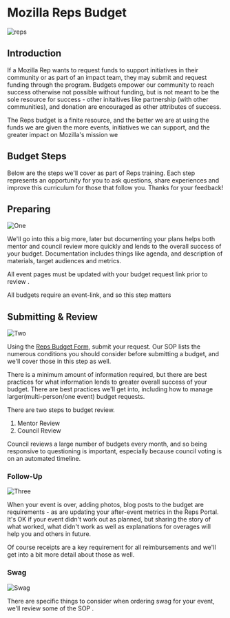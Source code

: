 # Mozilla Reps Budget 

![reps](http://tiptoes.ca/wp-content/uploads/2015/01/15478932398_4c929a0f8d_z.jpg)

## Introduction

If a Mozilla Rep wants to request funds to support initiatives in their community or as part of an impact team, they may submit and request funding through the program.  Budgets empower our community to reach success otherwise not possible without funding, but is not meant to be the sole resource for success - other initaitives like partnership (with other communities), and donation are encouraged as other attributes of success.

The Reps budget is a finite resource, and the better we are at using the funds we are given the more events, initiatives we can support, and the greater impact on Mozilla's mission we 

## Budget Steps

Below are the steps we'll cover as part of Reps training.  Each step represents an opportunity for you to ask questions, share experiences and improve this curriculum for those that follow you.  Thanks for your feedback!

## Preparing
![One](http://tiptoes.ca/wp-content/uploads/2015/02/2893549851_ef5121f78b_m.jpg)

We'll go into this a big more, later but documenting your plans helps both mentor and council review more quickly and lends to the overall success of your budget. Documentation includes things like agenda, and description of materials, target audiences and metrics. 

All event pages must be updated with your budget request link prior to review .

All budgets require an event-link, and so this step matters

## Submitting & Review
![Two](http://tiptoes.ca/wp-content/uploads/2015/02/3563420741_847725b086_m.jpg)


Using the [Reps Budget Form](https://bugzilla.mozilla.org/form.reps.budget), submit your request.  Our SOP lists the numerous conditions you should consider before submitting a budget, and we'll cover those in this step as well.

There is a minimum amount of information required, but there are best practices for what information lends to greater overall success of your budget. There are best practices we'll get into, including how to manage larger(multi-person/one event) budget requests.

There are two steps to budget review.
1. Mentor Review
2. Council Review

Council reviews a large number of budgets every month, and so being responsive to questioning is important, especially because council voting is on an automated timeline.


### Follow-Up
![Three](http://tiptoes.ca/wp-content/uploads/2015/02/4802869688_cdc82146a0_m.jpg)

When your event is over, adding photos, blog posts to the budget are requirements - as are updating your after-event metrics in the Reps Portal.  It's OK if your event didn't work out as planned, but sharing the story of what worked, what didn't work as well as explanations for overages will help you and others in future. 

Of course receipts are a key requirement for all reimbursements and we'll get into a bit more detail about those as well.  

### Swag
![Swag](https://s.yimg.com/fz/api/res/1.2/i1IkFgFiW33aEc.37aDI7g--/YXBwaWQ9c3JjaGRkO2g9MjgyO3E9OTU7dz01MDA-/https://c1.staticflickr.com/3/2433/3848953443_bb4c4368dc_z.jpg?zz=1)

There are specific things to consider when ordering swag for your event, we'll review some of the SOP .




